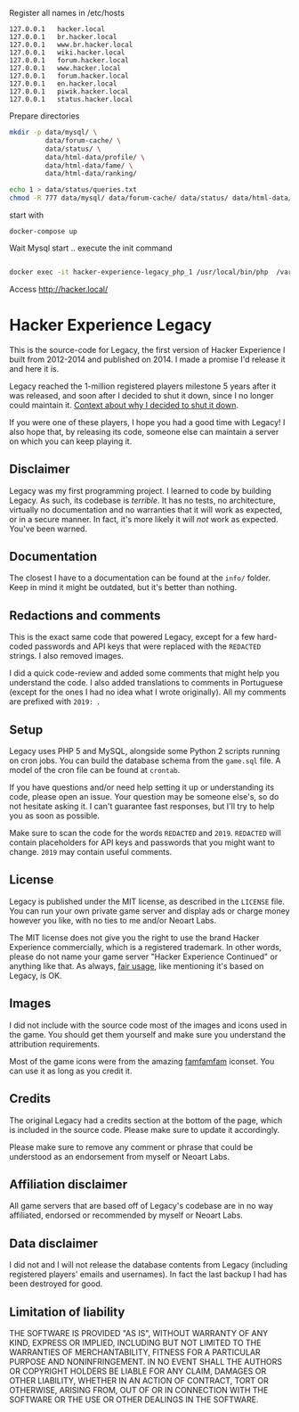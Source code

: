 
Register all names in /etc/hosts

```
127.0.0.1   hacker.local
127.0.0.1   br.hacker.local
127.0.0.1   www.br.hacker.local
127.0.0.1   wiki.hacker.local
127.0.0.1   forum.hacker.local
127.0.0.1   www.hacker.local
127.0.0.1   forum.hacker.local
127.0.0.1   en.hacker.local
127.0.0.1   piwik.hacker.local
127.0.0.1   status.hacker.local
```

Prepare directories

```bash
mkdir -p data/mysql/ \
         data/forum-cache/ \
         data/status/ \
         data/html-data/profile/ \
         data/html-data/fame/ \
         data/html-data/ranking/

echo 1 > data/status/queries.txt 
chmod -R 777 data/mysql/ data/forum-cache/ data/status/ data/html-data/ 
```


start with

```
docker-compose up 
```

Wait Mysql start ..
execute the init command

```bash

docker exec -it hacker-experience-legacy_php_1 /usr/local/bin/php  /var/www/cron/createRound.php


```


Access http://hacker.local/




# Hacker Experience Legacy

This is the source-code for Legacy, the first version of Hacker Experience I built from 2012-2014 and published on 2014. I made a promise I'd release it and here it is.

Legacy reached the 1-million registered players milestone 5 years after it was released, and soon after I decided to shut it down, since I no longer could maintain it. [Context about why I decided to shut it down](https://medium.com/@renatomassaro/updates-on-hacker-experience-legacy-eb5a9e0aee33).

If you were one of these players, I hope you had a good time with Legacy! I also hope that, by releasing its code, someone else can maintain a server on which you can keep playing it.

## Disclaimer

Legacy was my first programming project. I learned to code by building Legacy. As such, its codebase is *terrible*. It has no tests, no architecture, virtually no documentation and no warranties that it will work as expected, or in a secure manner. In fact, it's more likely it will *not* work as expected. You've been warned.

## Documentation

The closest I have to a documentation can be found at the `info/` folder. Keep in mind it might be outdated, but it's better than nothing.

## Redactions and comments

This is the exact same code that powered Legacy, except for a few hard-coded passwords and API keys that were replaced with the `REDACTED` strings. I also removed images.

I did a quick code-review and added some comments that might help you understand the code. I also added translations to comments in Portuguese (except for the ones I had no idea what I wrote originally). All my comments are prefixed with `2019: `.

## Setup

Legacy uses PHP 5 and MySQL, alongside some Python 2 scripts running on cron jobs. You can build the database schema from the `game.sql` file. A model of the cron file can be found at `crontab`.

If you have questions and/or need help setting it up or understanding its code, please open an issue. Your question may be someone else's, so do not hesitate asking it. I can't guarantee fast responses, but I'll try to help you as soon as possible.

Make sure to scan the code for the words `REDACTED` and `2019`. `REDACTED` will contain placeholders for API keys and passwords that you might want to change. `2019` may contain useful comments.

## License

Legacy is published under the MIT license, as described in the `LICENSE` file. You can run your own private game server and display ads or charge money however you like, with no ties to me and/or Neoart Labs.

The MIT license does not give you the right to use the brand Hacker Experience commercially, which is a registered trademark. In other words, please do not name your game server "Hacker Experience Continued" or anything like that. As always, [fair usage](https://support.google.com/legal/answer/4558992?hl=en), like mentioning it's based on Legacy, is OK.

## Images

I did not include with the source code most of the images and icons used in the game. You should get them yourself and make sure you understand the attribution requirements.

Most of the game icons were from the amazing [famfamfam](http://www.famfamfam.com/lab/icons/silk/) iconset. You can use it as long as you credit it.

## Credits

The original Legacy had a credits section at the bottom of the page, which is included in the source code. Please make sure to update it accordingly.

Please make sure to remove any comment or phrase that could be understood as an endorsement from myself or Neoart Labs.

## Affiliation disclaimer

All game servers that are based off of Legacy's codebase are in no way affiliated, endorsed or recommended by myself or Neoart Labs.

## Data disclaimer

I did not and I will not release the database contents from Legacy (including registered players' emails and usernames). In fact the last backup I had has been destroyed for good.

## Limitation of liability

THE SOFTWARE IS PROVIDED "AS IS", WITHOUT WARRANTY OF ANY KIND, EXPRESS OR IMPLIED, INCLUDING BUT NOT LIMITED TO THE WARRANTIES OF MERCHANTABILITY, FITNESS FOR A PARTICULAR PURPOSE AND NONINFRINGEMENT. IN NO EVENT SHALL THE AUTHORS OR COPYRIGHT HOLDERS BE LIABLE FOR ANY CLAIM, DAMAGES OR OTHER LIABILITY, WHETHER IN AN ACTION OF CONTRACT, TORT OR OTHERWISE, ARISING FROM, OUT OF OR IN CONNECTION WITH THE SOFTWARE OR THE USE OR OTHER DEALINGS IN THE SOFTWARE.
